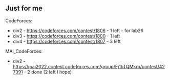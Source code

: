 ## Just for me

CodeForces:
- div2 - https://codeforces.com/contest/1806 - 1 left - for lab26
- div3 - https://codeforces.com/contest/1800 - 1 left
- div4 - https://codeforces.com/contest/1807 - 3 left

MAI_CodeForces:
- div2 - https://mai2022.contest.codeforces.com/group/Ej1bTQMkro/contest/427391 - 2 done (2 left I hope)




